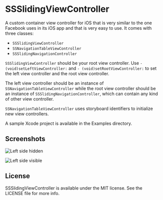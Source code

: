 # SSSlidingViewController

A custom container view controller for iOS that is very similar to the one Facebook uses in its iOS app and that is very easy to use.
It comes with three classes:

- `SSSlidingViewController`
- `SSNavigationTableViewController`
- `SSSlidingNavigationController`

`SSSlidingViewController` should be your root view controller. 
Use `- (void)setLeftViewController:` and `- (void)setRootViewController:` to set the left view controller and the root view controller. 

The left view controller should be an instance of `SSNavigationTableViewController` while the root view controller should be an instance of `SSSlidingNavigationController`, which can contain any kind of other view controller.
 
`SSNavigationTableViewController` uses storyboard identifiers to initialize new view controllers.

A sample Xcode project is available in the Examples directory.

## Screenshots

![Left side hidden](https://raw.github.com/sascha/SSSlidingViewController/screenshots/screenshots/screenshot1.png)


![Left side visible](https://raw.github.com/sascha/SSSlidingViewController/screenshots/screenshots/screenshot2.png)


## License 

SSSlidingViewController is available under the MIT license. See the LICENSE file for more info.